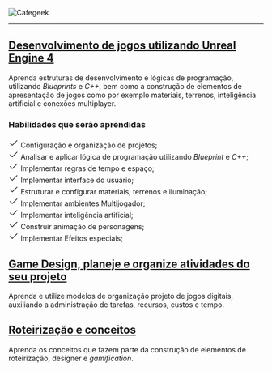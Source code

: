 ![Cafegeek](https://myerco.github.io/unreal-engine/imagens/cafegeek_small.png)

***

## [Desenvolvimento de jogos utilizando Unreal Engine 4](https://myerco.github.io/unreal-engine/ue4_blueprint/index.html)  
  Aprenda estruturas de desenvolvimento e lógicas de programação, utilizando *Blueprints* e *C++*, bem como a construção de elementos de apresentação de jogos como por exemplo materiais, terrenos, inteligência artificial e conexões multiplayer.

### Habilidades que serão aprendidas  
  ![Classes de atores](imagens/icons/iconfinder_Check.png) Configuração e organização de projetos;   
  ![Classes de atores](imagens/icons/iconfinder_Check.png) Analisar e aplicar lógica de programação utilizando *Blueprint* e *C++*;     
  ![Classes de atores](imagens/icons/iconfinder_Check.png) Implementar regras de tempo e espaço;  
  ![Classes de atores](imagens/icons/iconfinder_Check.png) Implementar interface do usuário;  
  ![Classes de atores](imagens/icons/iconfinder_Check.png) Estruturar e configurar materiais, terrenos e iluminação;  
  ![Classes de atores](imagens/icons/iconfinder_Check.png) Implementar ambientes Multijogador;  
  ![Classes de atores](imagens/icons/iconfinder_Check.png) Implementar inteligência artificial;  
  ![Classes de atores](imagens/icons/iconfinder_Check.png) Construir animação de personagens;  
  ![Classes de atores](imagens/icons/iconfinder_Check.png) Implementar Efeitos especiais;    

## [Game Design, planeje e organize atividades do seu projeto](#)  
Aprenda e utilize modelos de organização projeto de jogos digitais, auxiliando a administração de tarefas, recursos, custos e tempo.  

## [Roteirização e conceitos](#)
Aprenda os conceitos que fazem parte da construção de elementos de roteirização, designer e _gamification_.
